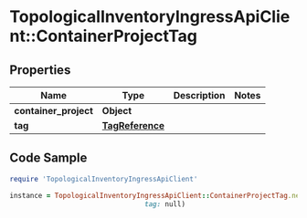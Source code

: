 # TopologicalInventoryIngressApiClient::ContainerProjectTag

## Properties

Name | Type | Description | Notes
------------ | ------------- | ------------- | -------------
**container_project** | **Object** |  | 
**tag** | [**TagReference**](TagReference.md) |  | 

## Code Sample

```ruby
require 'TopologicalInventoryIngressApiClient'

instance = TopologicalInventoryIngressApiClient::ContainerProjectTag.new(container_project: null,
                                 tag: null)
```


